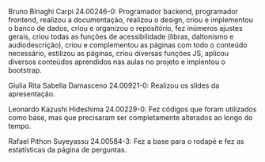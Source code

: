 Bruno Binaghi Carpi 24.00246-0: Programador backend, programador frontend, realizou a documentação, realizou o design, criou e implementou o banco de dados, criou e organizou o repositório, fez inúmeros ajustes gerais, criou todas as funções de acessibilidade 
(libras, daltonismo e audiodescrição), criou e complementou as páginas com todo o conteúdo necessário, estilizou as páginas, criou diversas funções JS, aplicou diversos conteúdos aprendidos nas aulas no projeto e implentou o bootstrap.

Giulia Rita Sabella Damasceno 24.00921-0: Realizou os slides da apresentação.

Leonardo Kazushi Hideshima 24.00229-0: Fez códigos que foram utilizados como base, mas que precisaram ser completamente alterados ao longo do tempo.

Rafael Pithon Suyeyassu 24.00584-3: Fez a base para o rodapé e fez as estatísticas da página de perguntas.

